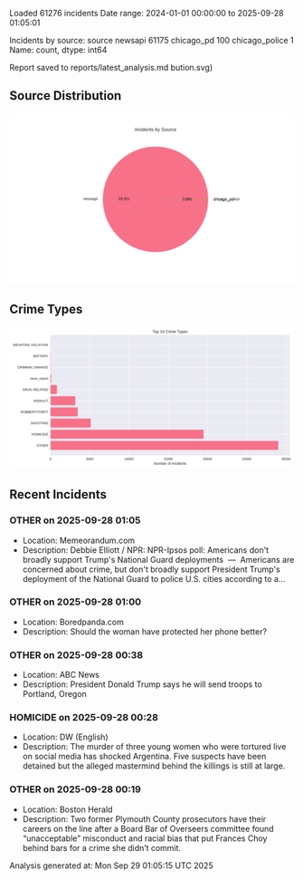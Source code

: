 
Loaded 61276 incidents
Date range: 2024-01-01 00:00:00 to 2025-09-28 01:05:01

Incidents by source:
source
newsapi           61175
chicago_pd          100
chicago_police        1
Name: count, dtype: int64

Report saved to reports/latest_analysis.md
bution.svg)

## Source Distribution
![Source Distribution](images/source_distribution.svg)

## Crime Types
![Crime Types](images/crime_types.svg)

## Recent Incidents

### OTHER on 2025-09-28 01:05
- Location: Memeorandum.com
- Description: Debbie Elliott / NPR:
NPR-Ipsos poll: Americans don't broadly support Trump's National Guard deployments  —  Americans are concerned about crime, but don't broadly support President Trump's deployment of the National Guard to police U.S. cities according to a…


### OTHER on 2025-09-28 01:00
- Location: Boredpanda.com
- Description: Should the woman have protected her phone better?


### OTHER on 2025-09-28 00:38
- Location: ABC News
- Description: President Donald Trump says he will send troops to Portland, Oregon


### HOMICIDE on 2025-09-28 00:28
- Location: DW (English)
- Description: The murder of three young women who were tortured live on social media has shocked Argentina. Five suspects have been detained but the alleged mastermind behind the killings is still at large.


### OTHER on 2025-09-28 00:19
- Location: Boston Herald
- Description: Two former Plymouth County prosecutors have their careers on the line after a Board Bar of Overseers committee found “unacceptable” misconduct and racial bias that put Frances Choy behind bars for a crime she didn’t commit.

Analysis generated at: Mon Sep 29 01:05:15 UTC 2025
